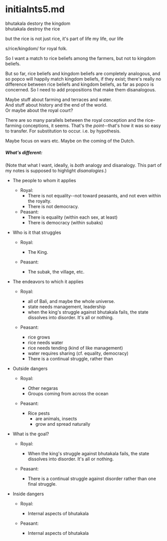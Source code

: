 initialnts5.md
====

bhutakala destory the kingdom  
bhutakala destroy the rice

but the rice is not just rice, it's part of life
my life, our life

s/rice/kingdom/ for royal folk.

So I want a match to rice beliefs among the farmers, but not to
kingdom beliefs.

But so far, rice beliefs and kingdom beliefs are completely analogous,
and so popco will happily match kingdom beliefs, if they exist; there's
really no difference between rice beliefs and kingdom beliefs, as far as
popco is concerned.  So I need to add propositions that make them
disanalogous.

Maybe stuff about farming and terraces and water.  
And stuff about history and the end of the world.  
Or maybe about the royal court?

There are so many parallels between the royal conception and the
rice-farming conceptions, it seems.  That's the *point*--that's how it
was so easy to transfer.  For substitution to occur.  i.e. by
hypothesis.

Maybe focus on wars etc.  Maybe on the coming of the Dutch.

##### What's different:

(Note that what I want, ideally, is *both* analogy and disanalogy.  This
part of my notes is supposed to highlight *disanalogies*.)

* The people to whom it applies

	* Royal:
		* There is not equality--not toward peasants, and
		  not even within the royalty.
		* There is not democracy.
	* Peasant:
		* There is equality (within each sex, at least)
		* There is democracy (within subaks)

* Who is it that struggles

	* Royal:
		* The King.

	* Peasant:
		* The subak, the village, etc.

* The endeavors to which it applies

	* Royal:
		* all of Bali, and maybe the whole universe.
		* state needs management, leadership
		* when the king's struggle against bhutakala fails,
		the state dissolves into disorder.  It's all or
		nothing.

	* Peasant:
		* rice grows
		* rice needs water
		* rice needs tending (kind of like management)
		* water requires sharing (cf. equality, democracy)
		* There is a continual struggle, rather than 

* Outside dangers

	* Royal:
		* Other negaras
		* Groups coming from across the ocean

	* Peasant:
		* Rice pests
			* are animals, insects
			* grow and spread naturally

* What is the goal?

	* Royal:
		* When the king's struggle against bhutakala fails,
		the state dissolves into disorder.  It's all or
		nothing.

	* Peasant:
		* There is a continual struggle against disorder
		  rather than one final struggle.

* Inside dangers

	* Royal:
		* Internal aspects of bhutakala

	* Peasant:
		* Internal aspects of bhutakala
